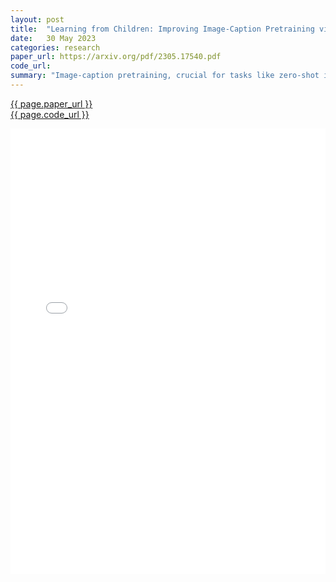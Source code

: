```yaml
---
layout: post
title:  "Learning from Children: Improving Image-Caption Pretraining via Curriculum"
date:   30 May 2023
categories: research
paper_url: https://arxiv.org/pdf/2305.17540.pdf
code_url: 
summary: "Image-caption pretraining, crucial for tasks like zero-shot image classification and object detection, faces challenges in aligning multiple concepts from captions to objects in images. We introduce a curriculum learning framework inspired by children's language learning from cognitive science, starting with simple image-caption pairs and gradually increasing complexity by adding more concepts. This method, which leverages knowledge from each phase for subsequent learning, outperforms traditional image-caption training across various settings, including starting from scratch, using pretrained encoders, and in low data scenarios. The code is available at: https://github.com/hayyubi/cur_vl.git."
---
```


<style>
.responsive-pdf-container {
    overflow: hidden;
    padding-top: 141.42%; /* 16:9 Aspect Ratio, adjust as needed */
    position: relative;
}

.responsive-pdf-container iframe {
    border: none;
    height: 100%;
    left: 0;
    position: absolute;
    top: 0;
    width: 100%;
}
</style>

<a href="{{ page.paper_url }}">{{ page.paper_url }}</a><br>
<a href="{{ page.code_url }}">{{ page.code_url }}</a>

<div class="responsive-pdf-container">
    <iframe src="{{ page.paper_url }}" style="border: none;"></iframe>
</div>